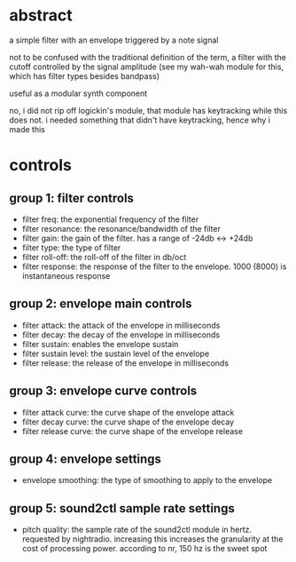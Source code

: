 # abstract

a simple filter with an envelope triggered by a note signal

not to be confused with the traditional definition of the term, a filter with the cutoff controlled by the signal amplitude (see my wah-wah module for this, which has filter types besides bandpass)

useful as a modular synth component

no, i did not rip off logickin's module, that module has keytracking while this does not. i needed something that didn't have keytracking, hence why i made this

# controls

## group 1: filter controls

- filter freq: the exponential frequency of the filter
- filter resonance: the resonance/bandwidth of the filter
- filter gain: the gain of the filter. has a range of -24db <-> +24db
- filter type: the type of filter
- filter roll-off: the roll-off of the filter in db/oct
- filter response: the response of the filter to the envelope. 1000 (8000) is instantaneous response

## group 2: envelope main controls

- filter attack: the attack of the envelope in milliseconds
- filter decay: the decay of the envelope in milliseconds
- filter sustain: enables the envelope sustain
- filter sustain level: the sustain level of the envelope
- filter release: the release of the envelope in milliseconds

## group 3: envelope curve controls

- filter attack curve: the curve shape of the envelope attack
- filter decay curve: the curve shape of the envelope decay
- filter release curve: the curve shape of the envelope release

## group 4: envelope settings

- envelope smoothing: the type of smoothing to apply to the envelope

## group 5: sound2ctl sample rate settings

- pitch quality: the sample rate of the sound2ctl module in hertz. requested by nightradio. increasing this increases the granularity at the cost of processing power. according to nr, 150 hz is the sweet spot

